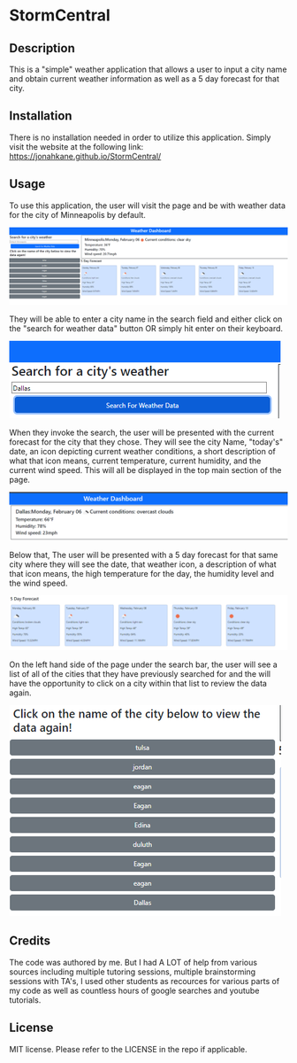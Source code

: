 # StormCentral

## Description

This is a "simple" weather application that allows a user to input a city name and obtain current weather information as well as a 5 day forecast for that city.

## Installation

There is no installation needed in order to utilize this application. Simply visit the website at the following link:
https://jonahkane.github.io/StormCentral/

## Usage

To use this application, the user will visit the page and be with weather data for the city of Minneapolis by default.

![Alt text](assets/images/main%20view%20-%20mpls.png)

They will be able to enter a city name in the search field and either click on the "search for weather data" button OR simply hit enter on their keyboard.

![Alt text](assets/images/search.png)

When they invoke the search, the user will be presented with the current forecast for the city that they chose. They will see the city Name, "today's" date, an icon depicting current weather conditions, a short description of what that icon means, current temperature, current humidity, and the current wind speed. This will all be displayed in the top main section of the page.

![Alt text](assets/images/current%20forecast.png)

Below that, The user will be presented with a 5 day forecast for that same city where they will see the date, that weather icon, a description of what that icon means, the high temperature for the day, the humidity level and the wind speed.

![Alt text](assets/images/5%20day%20forecast.png)

On the left hand side of the page under the search bar, the user will see a list of all of the cities that they have previously searched for and the will have the opportunity to click on a city within that list to review the data again.

![Alt text](assets/images/previous%20searches.png)

## Credits

The code was authored by me. But I had A LOT of help from various sources including multiple tutoring sessions, multiple brainstorming sessions with TA's, I used other students as recources for various parts of my code as well as countless hours of google searches and youtube tutorials.

## License

MIT license. Please refer to the LICENSE in the repo if applicable.
